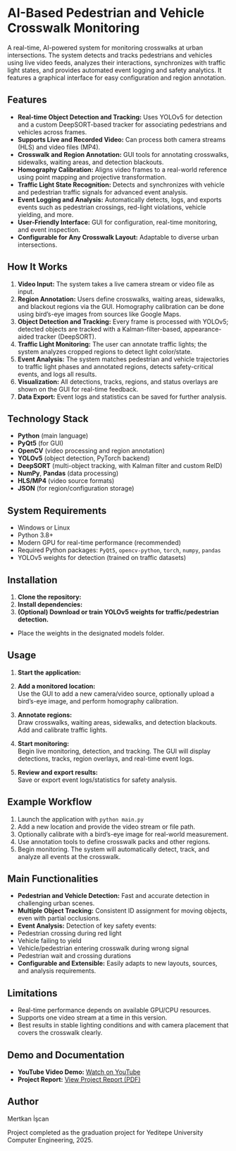 # AI-Based Pedestrian and Vehicle Crosswalk Monitoring

A real-time, AI-powered system for monitoring crosswalks at urban intersections. The system detects and tracks pedestrians and vehicles using live video feeds, analyzes their interactions, synchronizes with traffic light states, and provides automated event logging and safety analytics. It features a graphical interface for easy configuration and region annotation.

## Features

- **Real-time Object Detection and Tracking:** Uses YOLOv5 for detection and a custom DeepSORT-based tracker for associating pedestrians and vehicles across frames.
- **Supports Live and Recorded Video:** Can process both camera streams (HLS) and video files (MP4).
- **Crosswalk and Region Annotation:** GUI tools for annotating crosswalks, sidewalks, waiting areas, and detection blackouts.
- **Homography Calibration:** Aligns video frames to a real-world reference using point mapping and projective transformation.
- **Traffic Light State Recognition:** Detects and synchronizes with vehicle and pedestrian traffic signals for advanced event analysis.
- **Event Logging and Analysis:** Automatically detects, logs, and exports events such as pedestrian crossings, red-light violations, vehicle yielding, and more.
- **User-Friendly Interface:** GUI for configuration, real-time monitoring, and event inspection.
- **Configurable for Any Crosswalk Layout:** Adaptable to diverse urban intersections.

## How It Works

1. **Video Input:** The system takes a live camera stream or video file as input.
2. **Region Annotation:** Users define crosswalks, waiting areas, sidewalks, and blackout regions via the GUI. Homography calibration can be done using bird’s-eye images from sources like Google Maps.
3. **Object Detection and Tracking:** Every frame is processed with YOLOv5; detected objects are tracked with a Kalman-filter-based, appearance-aided tracker (DeepSORT).
4. **Traffic Light Monitoring:** The user can annotate traffic lights; the system analyzes cropped regions to detect light color/state.
5. **Event Analysis:** The system matches pedestrian and vehicle trajectories to traffic light phases and annotated regions, detects safety-critical events, and logs all results.
6. **Visualization:** All detections, tracks, regions, and status overlays are shown on the GUI for real-time feedback.
7. **Data Export:** Event logs and statistics can be saved for further analysis.

## Technology Stack

- **Python** (main language)
- **PyQt5** (for GUI)
- **OpenCV** (video processing and region annotation)
- **YOLOv5** (object detection, PyTorch backend)
- **DeepSORT** (multi-object tracking, with Kalman filter and custom ReID)
- **NumPy**, **Pandas** (data processing)
- **HLS/MP4** (video source formats)
- **JSON** (for region/configuration storage)

## System Requirements

- Windows or Linux
- Python 3.8+
- Modern GPU for real-time performance (recommended)
- Required Python packages: `PyQt5`, `opencv-python`, `torch`, `numpy`, `pandas`
- YOLOv5 weights for detection (trained on traffic datasets)

## Installation

1. **Clone the repository:**
2. **Install dependencies:**
3. **(Optional) Download or train YOLOv5 weights for traffic/pedestrian detection.**
- Place the weights in the designated models folder.

## Usage

1. **Start the application:**
2. **Add a monitored location:**  
Use the GUI to add a new camera/video source, optionally upload a bird’s-eye image, and perform homography calibration.

3. **Annotate regions:**  
Draw crosswalks, waiting areas, sidewalks, and detection blackouts. Add and calibrate traffic lights.

4. **Start monitoring:**  
Begin live monitoring, detection, and tracking. The GUI will display detections, tracks, region overlays, and real-time event logs.

5. **Review and export results:**  
Save or export event logs/statistics for safety analysis.

## Example Workflow

1. Launch the application with `python main.py`
2. Add a new location and provide the video stream or file path.
3. Optionally calibrate with a bird’s-eye image for real-world measurement.
4. Use annotation tools to define crosswalk packs and other regions.
5. Begin monitoring. The system will automatically detect, track, and analyze all events at the crosswalk.

## Main Functionalities

- **Pedestrian and Vehicle Detection:** Fast and accurate detection in challenging urban scenes.
- **Multiple Object Tracking:** Consistent ID assignment for moving objects, even with partial occlusions.
- **Event Analysis:** Detection of key safety events:
 - Pedestrian crossing during red light
 - Vehicle failing to yield
 - Vehicle/pedestrian entering crosswalk during wrong signal
 - Pedestrian wait and crossing durations
- **Configurable and Extensible:** Easily adapts to new layouts, sources, and analysis requirements.

## Limitations

- Real-time performance depends on available GPU/CPU resources.
- Supports one video stream at a time in this version.
- Best results in stable lighting conditions and with camera placement that covers the crosswalk clearly.

## Demo and Documentation

- **YouTube Video Demo:** [Watch on YouTube](https://youtu.be/OXApLUkpCKs?si=KPswHYwLFcSi0_jt)
- **Project Report:** [View Project Report (PDF)](https://drive.google.com/file/d/16o8PjLWfgXzxAcEgbnVTTy10vbQxEkMz/view?usp=sharing)

## Author

Mertkan İşcan

Project completed as the graduation project for Yeditepe University Computer Engineering, 2025.
